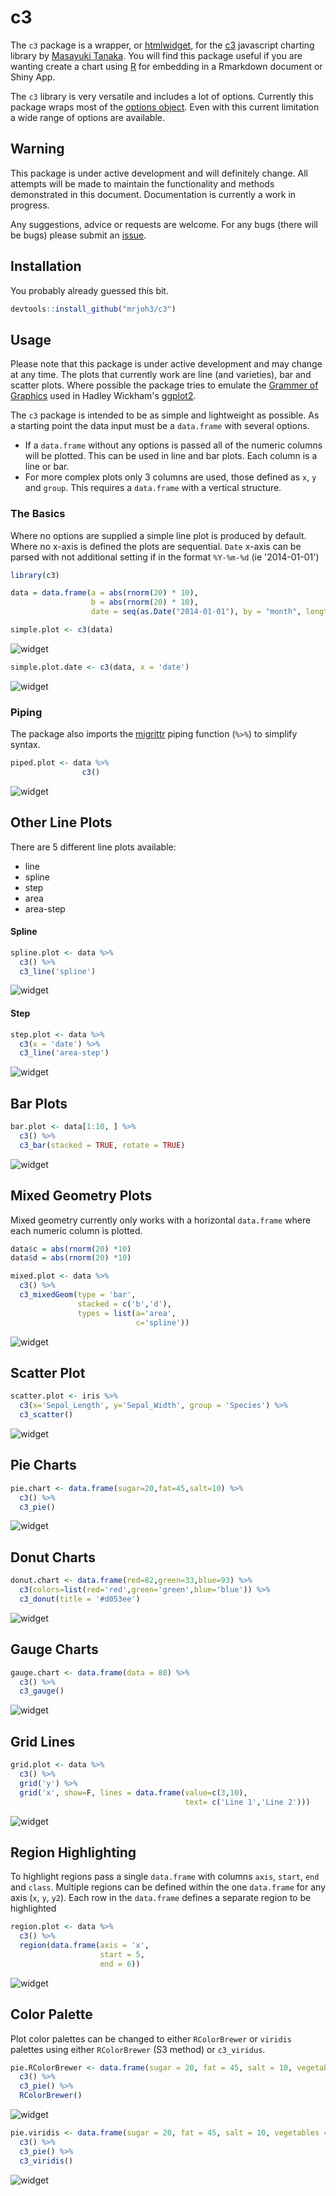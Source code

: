 # c3




The `c3` package is a wrapper, or [htmlwidget](http://www.htmlwidgets.org/), for the [c3](http://c3js.org/) javascript charting library by [Masayuki Tanaka](https://github.com/masayuki0812). You will find this package useful if you are wanting create a chart using [R](https://www.r-project.org/) for embedding in a Rmarkdown document or Shiny App.  

The `c3` library is very versatile and includes a lot of options. Currently this package wraps most of the [options object](http://c3js.org/reference.html). Even with this current limitation a wide range of options are available. 

## Warning

This package is under active development and will definitely change. All attempts will be made to maintain the functionality and methods demonstrated in this document. Documentation is currently a work in progress. 

Any suggestions, advice or requests are welcome. For any bugs (there will be bugs) please submit an [issue](https://github.com/mrjoh3/c3/issues).


## Installation

You probably already guessed this bit.


```r
devtools::install_github("mrjoh3/c3")
```


## Usage

Please note that this package is under active development and may change at any time. The plots that currently work are line (and varieties), bar and scatter plots. Where possible the package tries to emulate the [Grammer of Graphics](https://books.google.com.au/books?id=ZiwLCAAAQBAJ&lpg=PR3&dq=inauthor%3A%22Leland%20Wilkinson%22&pg=PR3#v=onepage&q&f=false) used in Hadley Wickham's [ggplot2](http://ggplot2.org/).

The `c3` package is intended to be as simple and lightweight as possible. As a starting point the data input must be a `data.frame` with several options. 

  * If a `data.frame` without any options is passed all of the numeric columns will be plotted. This can be used in line and bar plots. Each column is a line or bar.
  * For more complex plots only 3 columns are used, those defined as `x`, `y` and `group`. This requires a `data.frame` with a vertical structure.

### The Basics

Where no options are supplied a simple line plot is produced by default. Where no x-axis is defined the plots are sequential. `Date` x-axis can be parsed with not additional setting if in the format `%Y-%m-%d` (ie '2014-01-01') 


```r
library(c3)

data = data.frame(a = abs(rnorm(20) * 10),
                  b = abs(rnorm(20) * 10),
                  date = seq(as.Date("2014-01-01"), by = "month", length.out = 20))

simple.plot <- c3(data)
```

![widget](img/filec8928a1d25d.png)



```r
simple.plot.date <- c3(data, x = 'date')
```

![widget](img/filec8937039bff.png)



### Piping

The package also imports the [migrittr](https://cran.r-project.org/web/packages/magrittr/vignettes/magrittr.html) piping function (`%>%`) to simplify syntax.


```r
piped.plot <- data %>%
                c3() 
```


![widget](img/filec8969677a56.png)


## Other Line Plots

There are 5 different line plots available:

* line
* spline
* step
* area
* area-step


#### Spline


```r
spline.plot <- data %>%
  c3() %>%
  c3_line('spline')
```


![widget](img/filec892a73587d.png)


#### Step


```r
step.plot <- data %>%
  c3(x = 'date') %>%
  c3_line('area-step')
```


![widget](img/filec89670e3e93.png)


## Bar Plots


```r
bar.plot <- data[1:10, ] %>%
  c3() %>%
  c3_bar(stacked = TRUE, rotate = TRUE)
```


![widget](img/filec895cb3e8f0.png)


## Mixed Geometry Plots

Mixed geometry currently only works with a horizontal `data.frame` where each numeric column is plotted.


```r
data$c = abs(rnorm(20) *10)
data$d = abs(rnorm(20) *10)

mixed.plot <- data %>%
  c3() %>%
  c3_mixedGeom(type = 'bar',
               stacked = c('b','d'),
               types = list(a='area',
                            c='spline'))
```


![widget](img/filec8920d9f32.png)





## Scatter Plot



```r
scatter.plot <- iris %>%
  c3(x='Sepal_Length', y='Sepal_Width', group = 'Species') %>% 
  c3_scatter()
```


![widget](img/filec89777c2b66.png)



## Pie Charts


```r
pie.chart <- data.frame(sugar=20,fat=45,salt=10) %>% 
  c3() %>% 
  c3_pie()
```


![widget](img/filec89368d0878.png)


## Donut Charts


```r
donut.chart <- data.frame(red=82,green=33,blue=93) %>% 
  c3(colors=list(red='red',green='green',blue='blue')) %>% 
  c3_donut(title = '#d053ee')
```


![widget](img/filec89516edf5a.png)


## Gauge Charts


```r
gauge.chart <- data.frame(data = 80) %>% 
  c3() %>% 
  c3_gauge()
```


![widget](img/filec89308a631f.png)



## Grid Lines




```r
grid.plot <- data %>%
  c3() %>%
  grid('y') %>%
  grid('x', show=F, lines = data.frame(value=c(3,10), 
                                       text= c('Line 1','Line 2')))
```


![widget](img/filec89170ae6d5.png)


## Region Highlighting

To highlight regions pass a single `data.frame` with columns `axis`, `start`, `end` and `class`. Multiple regions can be defined within the one `data.frame` for any axis (`x`, `y`, `y2`). Each row in the `data.frame` defines a separate region to be highlighted  


```r
region.plot <- data %>%
  c3() %>%
  region(data.frame(axis = 'x',
                    start = 5,
                    end = 6))
```


![widget](img/filec892a9ac3ab.png)


## Color Palette

Plot color palettes can be changed to either `RColorBrewer` or `viridis` palettes using either `RColorBrewer` (S3 method) or `c3_viridus`.



```r
pie.RColorBrewer <- data.frame(sugar = 20, fat = 45, salt = 10, vegetables = 60) %>% 
  c3() %>% 
  c3_pie() %>%
  RColorBrewer()
```


![widget](img/filec89163a7ea4.png)



```r
pie.viridis <- data.frame(sugar = 20, fat = 45, salt = 10, vegetables = 60) %>% 
  c3() %>% 
  c3_pie() %>%
  c3_viridis()
```


![widget](img/filec8944e04c4e.png)
